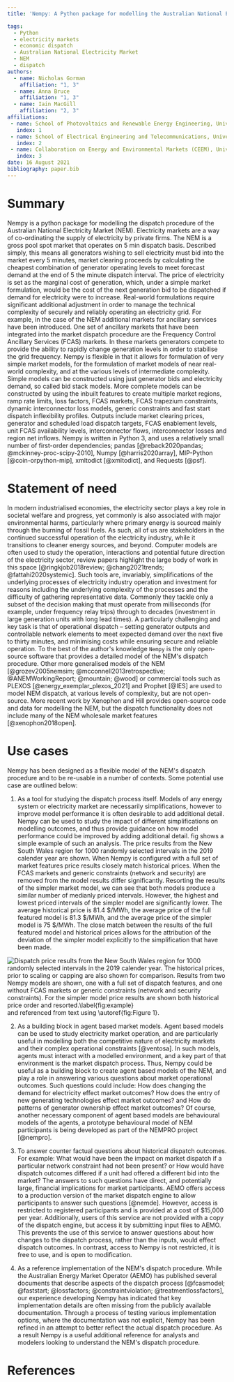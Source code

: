 ```yaml
---
title: 'Nempy: A Python package for modelling the Australian National Electricity Market dispatch procedure'

tags:
  - Python
  - electricity markets
  - economic dispatch
  - Australian National Electricity Market
  - NEM
  - dispatch
authors:
  - name: Nicholas Gorman
    affiliation: "1, 3"
  - name: Anna Bruce
    affiliation: "1, 3"
  - name: Iain MacGill
    affiliation: "2, 3"
affiliations:
 - name: School of Photovoltaics and Renewable Energy Engineering, University of New South Wales, Australia
   index: 1
 - name: School of Electrical Engineering and Telecommunications, University of New South Wales, Australia
   index: 2
 - name: Collaboration on Energy and Environmental Markets (CEEM), University of New South Wales, Australia
   index: 3
date: 16 August 2021
bibliography: paper.bib
---
```


# Summary

Nempy is a python package for modelling the dispatch procedure of the Australian National Electricity Market (NEM).
Electricity markets are a way of co-ordinating the supply of electricity by private firms. The NEM is a gross pool spot 
market that operates on 5 min dispatch basis. Described simply, this means all generators wishing to sell electricity 
must bid into the market every 5 minutes, market clearing proceeds by calculating the cheapest combination of generator 
operating levels to meet forecast demand at the end of 5 the minute dispatch interval. The price of electricity is set as the 
marginal cost of generation, which, under a simple market formulation, would be the cost of the next generation bid to be 
dispatched if demand for electricity were to increase. Real-world formulations require significant additional adjustment 
in order to manage the technical complexity of securely and reliably operating an electricity grid. For example, in the 
case of the NEM additional markets for ancillary services have been introduced. One set of ancillary markets that have 
been integrated into the market dispatch procedure are the Frequency Control Ancillary Services (FCAS) markets. In these 
markets generators compete to provide the ability to rapidly change generation levels in order to stabilise the grid frequency. 
Nempy is flexible in that it allows for formulation of very simple market models, for the formulation of market models 
of near real-world complexity, and at the various levels of intermediate complexity. Simple models can be constructed 
using just generator bids and electricity demand, so called bid stack models. More complete models can be constructed by 
using the inbuilt features to create multiple market regions, ramp rate limits, loss factors, FCAS markets, FCAS trapezium 
constraints, dynamic interconnector loss models, generic constraints and fast start dispatch inflexibility profiles. 
Outputs include market clearing prices, generator and scheduled load dispatch targets, FCAS enablement levels, unit FCAS 
availability levels, interconnector flows, interconnector losses and region net inflows. Nempy is written in Python 3, 
and uses a relatively small number of first-order dependencies; pandas [@reback2020pandas; @mckinney-proc-scipy-2010], 
Numpy [@harris2020array], MIP-Python [@coin-orpython-mip], xmltodict [@xmltodict], and Requests [@psf].

# Statement of need

In modern industrialised economies, the electricity sector plays a key role in societal welfare and progress, yet 
commonly is also associated with major environmental harms, particularly where primary energy is sourced mainly through 
the burning of fossil fuels. As such, all of us are stakeholders in the continued successful operation of the 
electricity industry, while it transitions to cleaner energy sources, and beyond. Computer models are often used to 
study the operation, interactions and potential future direction of the electricity sector, review papers highlight the 
large body of work in this space [@ringkjob2018review; @chang2021trends; @fattahi2020systemic]. Such tools are, 
invariably, simplifications of the underlying processes of electricity industry operation and investment for reasons 
including the underlying complexity of the processes and the difficulty of gathering representative data. Commonly they 
tackle only a subset of the decision making that must operate from milliseconds (for example, under frequency relay 
trips) through to decades (investment in large generation units with long lead times). A particularly challenging and 
key task is that of operational dispatch – setting generator outputs and controllable network elements to meet expected 
demand over the next five to thirty minutes, and minimising costs while ensuring secure and reliable operation. To the 
best of the author's knowledge `Nempy` is the only open-source software that provides a detailed model of the NEM's 
dispatch procedure. Other more generalised models of the NEM [@grozev2005nemsim; @mcconnell2013retrospective; 
@ANEMWorkingReport; @mountain; @wood] or commercial tools such as PLEXOS [@energy_exemplar_plexos_2021] and Prophet 
[@IES] are used to model NEM dispatch, at various levels of complexity, but are not open-source. More recent work by 
Xenophon and Hill provides open-source code and data for modelling the NEM, but the dispatch functionality does not 
include many of the NEM wholesale market features [@xenophon2018open].

# Use cases
Nempy has been designed as a flexible model of the NEM's dispatch procedure and to be re-usable in a number of 
contexts. Some potential use case are outlined below:

1. As a tool for studying the dispatch process itself. Models of any energy system or electricity market are necessarily 
simplifications, however to improve model performance it is often desirable to add additional detail. Nempy can be used 
to study the impact of different simplifications on modelling outcomes, and thus provide guidance on how model 
performance could be improved by adding additional detail. fig shows a simple example of such an analysis. The price
results from the New South Wales region for 1000 randomly selected intervals in the 2019 calender year are shown. When
Nempy is configured with a full set of market features price results closely match historical prices. When the FCAS 
markets and generic constraints (network and security) are removed from the model results differ significantly. Resorting
the results of the simpler market model, we can see that both models produce a similar number of medianly priced 
intervals. However, the highest and lowest priced intervals of the simpler model are significantly lower. The average
historical price is 81.4 $/MWh, the average price of the full featured model is 81.3 $/MWh, and the average price of the 
simpler model is 75 $/MWh. The close match between the results of the full featured model and historical prices allows 
for the attribution of the deviation of the simpler model explicitly to the simplification that have been made.  

![Dispatch price results from the New South Wales region for 1000 randomly selected intervals in the 2019 calender year.
  The historical prices, prior to scaling or capping are also shown for comparison. Results from two Nempy models are
  shown, one with a full set of dispatch features, and one without FCAS markets or generic constraints (network and 
  security constraints). For the simpler model price results are shown both historical price order and resorted.\label{fig:example}](plot.svg)
and referenced from text using \autoref{fig:Figure 1}.

2. As a building block in agent based market models. Agent based models can be used to study electricity market 
operation, and are particularly useful in modelling both the competitive nature of electricity markets and their complex 
operational constraints [@ventosa]. In such models, agents must interact with a modelled environment, and a key part of that 
environment is the market dispatch process. Thus, Nempy could be useful as a building block to create agent based models 
of the NEM, and play a role in answering various questions about market operational outcomes. Such questions could 
include: How does changing the demand for electricity effect market outcomes? How does the entry of new 
generating technologies effect market outcomes? and How do patterns of generator ownership effect 
market outcomes? Of course, another necessary component of agent based models are behavioural models 
of the agents, a prototype behavioural model of NEM participants is being developed as part of the NEMPRO project [@nempro].

3. To answer counter factual questions about historical dispatch outcomes. For example: What would have been the impact 
on market dispatch if a particular network constraint had not been present? or How would have dispatch outcomes 
differed if a unit had offered a different bid into the market? The answers to such questions have direct, and 
potentially large, financial implications for market participants. AEMO offers access to a production version of 
the market dispatch engine to allow participants to answer such questions [@nemde]. However, access is restricted to registered 
participants and is provided at a cost of $15,000 per year. Additionally, users of this service are not provided with a
copy of the dispatch engine, but access it by submitting input files to AEMO. This prevents the use of this service to 
answer questions about how changes to the dispatch process, rather than the inputs, would effect dispatch outcomes. 
In contrast, access to Nempy is not restricted, it is free to use, and is open to modification.

4. As a reference implementation of the NEM's dispatch procedure. While the Australian Energy Market Operator (AEMO) 
has published several documents that describe aspects of the dispatch process [@fcasmodel; @faststart; @lossfactors; 
@constraintviolation; @treatmentlossfactors], our experience developing Nempy has indicated that key 
implementation details are often missing from the publicly available documentation. Through a process of testing various 
implementation options, where the documentation was not explicit, Nempy has been refined in an attempt to better reflect 
the actual dispatch procedure. As a result Nempy is a useful additional reference for analysts and modelers 
looking to understand the NEM's dispatch procedure.

# References